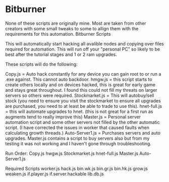# Bitburner
None of these scripts are originally mine. Most are taken from other creators with some small tweaks to some to allign them with the requirements for this automation.
Bitburner Scripts

This will automatically start hacking all avalible nodes and copying over files required for automation. This will run off your "personal PC" so likely to be best after the tutorial stages and 1 or 2 ram upgrades.

These scripts will do the following:

Copy.js = Auto hack constantly for any device you can gain root to or run a .exe against. This cannot auto backdoor.
hmgw.js = this script starts to create others locally and on devices hacked, this is great for early game and stays great throughout. I found this could not fill my threats on larger servers so others were required.
Stockmarket.js = This will autobuy/sell stock (you need to ensure you visit the stockmarket to ensure all upgrades are purchased, you need to at least be able to trade to use this).
hnet-full.js = this will automate upgrades to hnet. (this is not great for a first run as augments tend to really improve this)
Master.js = Personal server automation script and some other servers not filled by the other automatic script. (I have corrected the issues in worker that caused faults when calculating growth threads.)
Auto-Server1.js = Purchases servers and auto upgrades. Master.js contains a script to buy servers also but from my testing it was not working and I haven't gone through troubleshooting.

Run Order:
Copy.js
hwgw.js
Stockmarket.js
hnet-full.js
Master.js
Auto-Server1.js

Required Scripts
worker.js
hack.js
bin.wk.js
bin.gr.js
bin.hk.js
grow.js
weaken.js
if.player.js
if.server.hackable
lib.db.js

